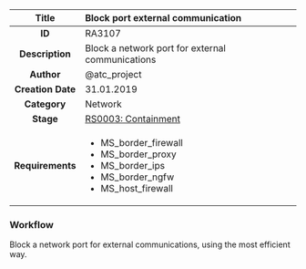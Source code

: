 | Title                       |  Block port external communication         |
|:---------------------------:|:--------------------|
| **ID**                      | RA3107            |
| **Description**             | Block a network port for external communications   |
| **Author**                  | @atc_project        |
| **Creation Date**           | 31.01.2019 |
| **Category**                | Network      |
| **Stage**                   |[RS0003: Containment](../Response_Stages/RS0003.md)| 
| **Requirements** |<ul><li>MS_border_firewall</li><li>MS_border_proxy</li><li>MS_border_ips</li><li>MS_border_ngfw</li><li>MS_host_firewall</li></ul>|

### Workflow

Block a network port for external communications, using the most efficient way.  
